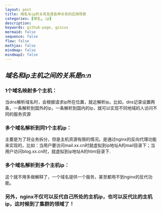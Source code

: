 ```yaml
---
layout: post
title: 域名与ip的关系及其各种关系的应用场景 
categories: [域名, ip]
description: 
keywords: github-page, giscus 
mermaid: false
sequence: false
flow: false
mathjax: false
mindmap: false
mindmap2: false
---
```

## ***域名和ip主机之间的关系是n:n***

### 1个域名映射多个主机：
当dns解析域名时，会根据请求ip所在位置，就近解析ip。比如，dns记录设置两条，一条解析到国外的ip，一条解析到国内的ip，就可以实现不同地域的人访问不同的服务资源
### 多个域名解析到同1个主机ip：
主要是为了将业务拆分，但是主机资源有限的情况。是通过nginx的反向代理功能来实现的，比如：当用户要访问mail.xx.cn时就虚拟到ip地址A的mail目录下；当用户访问blog.xx.cn时，就虚拟到ip地址A的html目录下.
### 多个域名解析到多个主机ip： 
这个就不用多做解释了，一个域名提供一个服务，甚至都用不到nginx的反代功能。

### 另外，nginx不仅可以反代自己所处的主机ip，也可以反代比的主机ip，这时候到了集群的领域了！